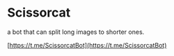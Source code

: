 # Scissorcat

a bot that can split long images to shorter ones.

[https://t.me/ScissorcatBot](https://t.me/ScissorcatBot)
